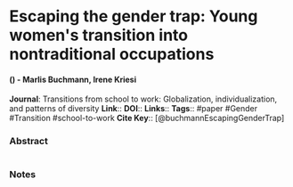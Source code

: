# Escaping the gender trap: Young women's transition into nontraditional occupations
#### () - Marlis Buchmann, Irene Kriesi
**Journal**: Transitions from school to work: Globalization, individualization, and patterns of diversity
**Link**:: 
**DOI**:: 
**Links**:: 
**Tags**:: #paper #Gender #Transition #school-to-work 
**Cite Key**:: [@buchmannEscapingGenderTrap]

### Abstract

```

```

### Notes

